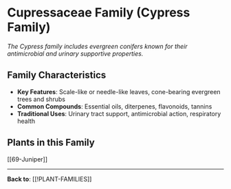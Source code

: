 # Cupressaceae Family (Cypress Family)

*The Cypress family includes evergreen conifers known for their antimicrobial and urinary supportive properties.*

## Family Characteristics
- **Key Features**: Scale-like or needle-like leaves, cone-bearing evergreen trees and shrubs
- **Common Compounds**: Essential oils, diterpenes, flavonoids, tannins
- **Traditional Uses**: Urinary tract support, antimicrobial action, respiratory health

## Plants in this Family

[[69-Juniper]]

---

**Back to**: [[!PLANT-FAMILIES]]